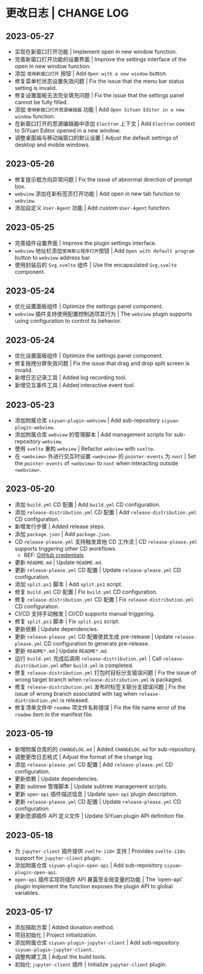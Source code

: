 # 更改日志 | CHANGE LOG

## 2023-05-27

- 实现在新窗口打开功能 | Implement open in new window function.
- 完善新窗口打开功能的设置界面 | Improve the settings interface of the open in new window function.
- 添加 `使用新窗口打开` 按钮 | Add `Open with a new window` button.
- 修复菜单栏状态设置失效问题 | Fix the issue that the menu bar status setting is invalid.
- 修复设置面板无法完全填充问题 | Fix the issue that the settings panel cannot be fully filled.
- 添加 `使用新窗口打开思源编辑器` 功能 | Add `Open SiYuan Editor in a new window` function.
- 在新窗口打开的思源编辑器中添加 `Electron` 上下文 | Add `Electron` context to SiYuan Editor opened in a new window.
- 调整桌面端与移动端窗口的默认设置 | Adjust the default settings of desktop and mobile windows.

## 2023-05-26

- 修复提示框方向异常问题 | Fix the issue of abnormal direction of prompt box.
- `webview` 添加在新标签页打开功能 | Add open in new tab function to `webview`.
- 添加自定义 `User-Agent` 功能 | Add custom `User-Agent` function.

## 2023-05-25

- 完善插件设置界面 | Improve the plugin settings interface.
- `webview` 地址栏添加`使用默认程序打开`按钮 | Add `Open with default program` button to `webview` address bar.
- 使用封装后的 `Svg.svelte` 组件 | Use the encapsulated `Svg.svelte` component.

## 2023-05-24

- 优化设置面板组件 | Optimize the settings panel component.
- `webview` 插件支持使用配置控制选项其行为 | The `webview` plugin supports using configuration to control its behavior.

## 2023-05-24

- 优化设置面板组件 | Optimize the settings panel component.
- 修复拖拽分屏失效问题 | Fix the issue that drag and drop split screen is invalid.
- 新增日志记录工具 | Added log recording tool.
- 新增交互事件工具 | Added interactive event tool.

## 2023-05-23

- 添加附属仓库 `siyuan-plugin-webview` | Add sub-repository `siyuan-plugin-webview`.
- 添加附属仓库 `webview` 的管理脚本 | Add management scripts for sub-repository `webview`.
- 使用 `svelte` 重构 `webview` | Refactor `webview` with `svelte`.
- 在 `<webview>` 外进行交互时设置 `<webview>` 的 `pointer-events` 为 `nont` | Set the `pointer-events` of `<webview>` to `nont` when interacting outside `<webview>`.

## 2023-05-20

- 添加 `build.yml` CD 配置 | Add `build.yml` CD configuration.
- 添加 `release-distribution.yml` CD 配置 | Add `release-distribution.yml` CD configuration.
- 新增发行步骤 | Added release steps.
- 添加 `package.json` | Add `package.json`.
- CD `release-please.yml` 支持触发其他 CD 工作流 | CD `release-please.yml` supports triggering other CD workflows.
  - REF: [GitHub credentials](https://github.com/marketplace/actions/release-please-action#github-credentials)
- 更新 `README.md` | Update `README.md`.
- 更新 `release-please.yml` CD 配置 | Update `release-please.yml` CD configuration.
- 添加 `split.ps1` 脚本 | Add `split.ps1` script.
- 修复 `build.yml` CD 配置 | Fix `build.yml` CD configuration.
- 修复 `release-distribution.yml` CD 配置 | Fix `release-distribution.yml` CD configuration.
- CI/CD 支持手动触发 | CI/CD supports manual triggering.
- 修复 `split.ps1` 脚本 | Fix `split.ps1` script.
- 更新依赖 | Update dependencies.
- 更新 `release-please.yml` CD 配置使其生成 pre-release | Update `release-please.yml` CD configuration to generate pre-release.
- 更新 `README*.md` | Update `README*.md`.
- 运行 `build.yml` 完成后调用 `release-distribution.yml` | Call `release-distribution.yml` after `build.yml` is completed.
- 修复 `release-distribution.yml` 打包时目标分支错误问题 | Fix the issue of wrong target branch when `release-distribution.yml` is packaged.
- 修复 `release-distribution.yml` 发布时标签关联分支错误问题 | Fix the issue of wrong branch associated with tag when `release-distribution.yml` is released.
- 修复清单文件中 `readme` 项文件名称错误 | Fix the file name error of the `readme` item in the manifest file.

## 2023-05-19

- 新增附属仓库的的 `CHANGELOG.md` | Added `CHANGELOG.md` for sub-repository.
- 调整更改日志格式 | Adjust the format of the change log.
- 添加 `release-please.yml` CD 配置 | Add `release-please.yml` CD configuration.
- 更新依赖 | Update dependencies.
- 更新 subtree 管理脚本 | Update subtree management scripts.
- 更新 `open-api` 插件描述信息 | Update `open-api` plugin description.
- 更新 `release-please.yml` CD 配置 | Update `release-please.yml` CD configuration.
- 更新思源插件 API 定义文件 | Update SiYuan plugin API definition file.

## 2023-05-18

- 为 `jupyter-client` 插件提供 `svelte-i18n` 支持 | Provides `svelte-i18n` support for `jupyter-client` plugin.
- 添加附属仓库 `siyuan-plugin-open-api` | Add sub-repository `siyuan-plugin-open-api`.
- `open-api` 插件实现将插件 API 暴露至全局变量的功能 | The 'open-api' plugin implement the function exposes the plugin API to global variables.

## 2023-05-17
- 添加捐助方案 | Added donation method.
- 项目初始化 | Project initialization.
- 添加附属仓库 `siyuan-plugin-jupyter-client` | Add sub-repository `siyuan-plugin-jupyter-client`.
- 调整构建工具 | Adjust the build tools.
- 初始化 `jupyter-client` 插件 | Initialize `jupyter-client` plugin.
